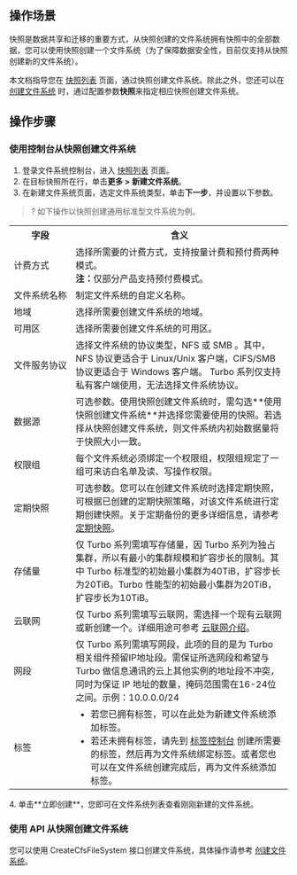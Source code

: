 ## 操作场景

快照是数据共享和迁移的重要方式，从快照创建的文件系统拥有快照中的全部数据，您可以使用快照创建一个文件系统（为了保障数据安全性，目前仅支持从快照创建新的文件系统）。

本文档指导您在 [快照列表](https://console.cloud.tencent.com/cfs/snapshot/list?rid=1) 页面，通过快照创建文件系统。除此之外，您还可以在 [创建文件系统](https://console.cloud.tencent.com/cfs/fs/create?rid=1) 时，通过配置参数**快照**来指定相应快照创建文件系统。


## 操作步骤

### 使用控制台从快照创建文件系统

1. 登录文件系统控制台，进入 [快照列表](https://console.cloud.tencent.com/cfs/snapshot/list?rid=1) 页面。
2. 在目标快照所在行，单击**更多 > 新建文件系统**。
3. 在新建文件系统页面，选定文件系统类型，单击**下一步**，并设置以下参数。
>? 如下操作以快照创建通用标准型文件系统为例。
>
  <table>
     <tr>
       <th nowrap="nowrap">字段</th>
       <th>含义</th>
     </tr>
     <tr>
       <td>计费方式</td>
       <td>选择所需要的计费方式，支持按量计费和预付费两种模式。</br><b>注：</b>仅部分产品支持预付费模式。</td>
     </tr>
   	<tr>
       <td>文件系统名称</td>
       <td>制定文件系统的自定义名称。</td>
     </tr>
     <tr>
       <td>地域</td>
       <td>选择所需要创建文件系统的地域。</td>
     </tr>
     <tr>
       <td nowrap="nowrap">可用区</td>
       <td>选择所需要创建文件系统的可用区。</td>
     </tr>
     <tr>
       <td nowrap="nowrap">文件服务协议</td>
       <td>选择文件系统的协议类型，NFS 或 SMB 。其中，NFS 协议更适合于 Linux/Unix 客户端，CIFS/SMB 协议更适合于 Windows 客户端。 Turbo 系列仅支持私有客户端使用，无法选择文件系统协议。</td>
     </tr> 
     <tr>
       <td nowrap="nowrap">数据源</td>
       <td>可选参数。使用快照创建文件系统时，需勾选**使用快照创建文件系统**并选择您需要使用的快照。若选择从快照创建文件系统，则文件系统内初始数据量将于快照大小一致。</td>
     </tr>
     <tr>
       <td>权限组</td>
       <td>每个文件系统必须绑定一个权限组，权限组规定了一组可来访白名单及读、写操作权限。
       </td>
     </tr>
     <tr>
       <td>定期快照</td>
       <td>可选参数。您可以在创建文件系统时选择定期快照，可根据已创建的定期快照策略，对该文件系统进行定期创建快照。关于定期备份的更多详细信息，请参考 <a href="https://cloud.tencent.com/document/product/582/62814">定期快照</a>。
       </td>
     </tr>
   	 <tr>
       <td>存储量</td>
       <td>仅 Turbo 系列需填写存储量，因 Turbo 系列为独占集群，所以有最小的集群规模和扩容步长的限制。其中 Turbo 标准型的初始最小集群为40TiB，扩容步长为20TiB。Turbo 性能型的初始最小集群为20TiB，扩容步长为10TiB。
     </tr>
   	 <tr>
       <td>云联网</td>
       <td>仅 Turbo 系列需填写云联网，需选择一个现有云联网或新创建一个。详细用途可参考 <a href="https://cloud.tencent.com/product/ccn">云联网介绍</a>。 
     </tr>
   	<tr>
       <td>网段</td>
       <td>仅 Turbo 系列需填写网段，此项的目的是为 Turbo 相关组件预留IP地址段。需保证所选网段和希望与 Turbo 做信息通讯的云上其他实例的地址段不冲突，同时为保证 IP 地址的数量，掩码范围需在16-24位之间。示例：10.0.0.0/24
       </td>
   	 </tr>
   	<tr>
       <td>标签</td>
       <td>
   		<ul  style="margin: 0;">
         <li>若您已拥有标签，可以在此处为新建文件系统添加标签。</li>
   			<li>若还未拥有标签，请先到 <a href="https://console.cloud.tencent.com/tag/taglist">标签控制台</a> 创建所需要的标签，然后再为文件系统绑定标签。或者您也可以在文件系统创建完成后，再为文件系统添加标签。</li></ul>
       </td>
     </tr>
   </table>
4. 单击**立即创建**，您即可在文件系统列表查看刚刚新建的文件系统。


### 使用 API 从快照创建文件系统

您可以使用 CreateCfsFileSystem 接口创建文件系统，具体操作请参考 [创建文件系统]()。

